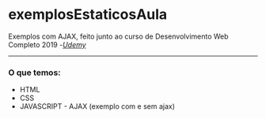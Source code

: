 # exemplosEstaticosAula
Exemplos com AJAX, feito junto ao curso de Desenvolvimento Web Completo 2019 -<em><a href="https://www.udemy.com/">Udemy</a></em>
<hr>

<h3>O que temos:</h3>
<ul>
	<li>HTML</li>
	<li>CSS</li>
  <li>JAVASCRIPT - AJAX (exemplo com e sem ajax)</li>
</ul>
